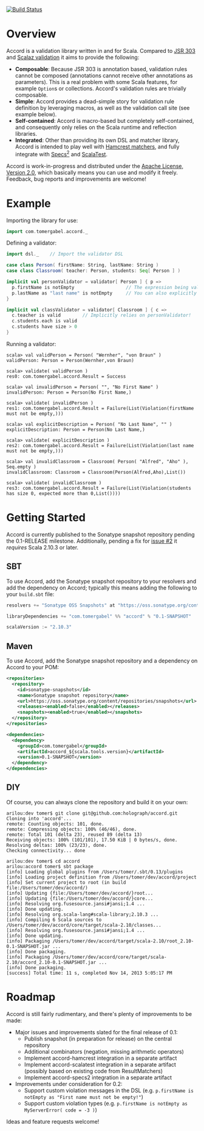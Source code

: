 [![Build Status](https://travis-ci.org/holograph/accord.png)](https://travis-ci.org/holograph/accord)

Overview
========

Accord is a validation library written in and for Scala. Compared to [JSR 303](http://jcp.org/en/jsr/detail?id=303) and [Scalaz validation](https://github.com/scalaz/scalaz/blob/scalaz-seven/core/src/main/scala/scalaz/Validation.scala) it aims to provide the following:

* __Composable__: Because JSR 303 is annotation based, validation rules cannot be composed (annotations cannot receive other annotations as parameters). This is a real problem with some Scala features, for example `Option`s or collections. Accord's validation rules are trivially composable.
* __Simple__: Accord provides a dead-simple story for validation rule definition by leveraging macros, as well as the validation call site (see example below).
* __Self-contained__: Accord is macro-based but completely self-contained, and consequently only relies on the Scala runtime and reflection libraries.
* __Integrated__: Other than providing its own DSL and matcher library, Accord is intended to play well with [Hamcrest matchers](https://github.com/hamcrest/JavaHamcrest), and fully integrate with [Specs<sup>2</sup>](http://etorreborre.github.io/specs2/) and [ScalaTest](http://www.scalatest.org/).

Accord is work-in-progress and distributed under the [Apache License, Version 2.0](http://www.apache.org/licenses/LICENSE-2.0), which basically means you can use and modify it freely. Feedback, bug reports and improvements are welcome!

Example
=======

Importing the library for use:

```scala
import com.tomergabel.accord._
```

Defining a validator:

```scala
import dsl._    // Import the validator DSL

case class Person( firstName: String, lastName: String )
case class Classroom( teacher: Person, students: Seq[ Person ] )

implicit val personValidator = validator[ Person ] { p =>
  p.firstName is notEmpty                   // The expression being validated is resolved automatically, see below
  p.lastName as "last name" is notEmpty     // You can also explicitly describe the expression being validated
}

implicit val classValidator = validator[ Classroom ] { c =>
  c.teacher is valid        // Implicitly relies on personValidator!
  c.students.each is valid
  c.students have size > 0
}
```


Running a validator:

```
scala> val validPerson = Person( "Wernher", "von Braun" )
validPerson: Person = Person(Wernher,von Braun)

scala> validate( validPerson )
res0: com.tomergabel.accord.Result = Success

scala> val invalidPerson = Person( "", "No First Name" )
invalidPerson: Person = Person(No First Name,)

scala> validate( invalidPerson )
res1: com.tomergabel.accord.Result = Failure(List(Violation(firstName must not be empty,)))

scala> val explicitDescription = Person( "No Last Name", "" )
explicitDescription: Person = Person(No Last Name,)

scala> validate( explicitDescription )
res2: com.tomergabel.accord.Result = Failure(List(Violation(last name must not be empty,)))

scala> val invalidClassroom = Classroom( Person( "Alfred", "Aho" ), Seq.empty )
invalidClassroom: Classroom = Classroom(Person(Alfred,Aho),List())

scala> validate( invalidClassroom )
res3: com.tomergabel.accord.Result = Failure(List(Violation(students has size 0, expected more than 0,List())))
```

Getting Started
===============

Accord is currently published to the Sonatype snapshot repository pending the 0.1-RELEASE milestone. Additionally, pending a fix for [issue #2](../../issues/2) it _requires_ Scala 2.10.3 or later.

SBT
---

To use Accord, add the Sonatype snapshot repository to your resolvers and add the dependency on Accord; typically this means adding the following to your `build.sbt` file:

```scala
resolvers += "Sonatype OSS Snapshots" at "https://oss.sonatype.org/content/repositories/snapshots"

libraryDependencies += "com.tomergabel" %% "accord" % "0.1-SNAPSHOT"

scalaVersion := "2.10.3"
```

Maven
-----

To use Accord, add the Sonatype snapshot repository and a dependency on Accord to your POM:

```xml
<repositories>
  <repository>
    <id>sonatype-snapshots</id>
    <name>Sonatype snapshot repository</name>
    <url>https://oss.sonatype.org/content/repositories/snapshots</url>
    <releases><enabled>false</enabled></releases>
    <snapshots><enabled>true</enabled></snapshots>
  </repository>
</repositories>

<dependencies>
  <dependency>
    <groupId>com.tomergabel</groupId>
    <artifactId>accord_${scala.tools.version}</artifactId>
    <version>0.1-SNAPSHOT</version>
  </dependency>
</dependencies>
```

DIY
---

Of course, you can always clone the repository and build it on your own:

```
arilou:dev tomer$ git clone git@github.com:holograph/accord.git
Cloning into 'accord'...
remote: Counting objects: 101, done.
remote: Compressing objects: 100% (46/46), done.
remote: Total 101 (delta 23), reused 89 (delta 13)
Receiving objects: 100% (101/101), 17.50 KiB | 0 bytes/s, done.
Resolving deltas: 100% (23/23), done.
Checking connectivity... done

arilou:dev tomer$ cd accord
arilou:accord tomer$ sbt package
[info] Loading global plugins from /Users/tomer/.sbt/0.13/plugins
[info] Loading project definition from /Users/tomer/dev/accord/project
[info] Set current project to root (in build file:/Users/tomer/dev/accord/)
[info] Updating {file:/Users/tomer/dev/accord/}root...
[info] Updating {file:/Users/tomer/dev/accord/}core...
[info] Resolving org.fusesource.jansi#jansi;1.4 ...
[info] Done updating.
[info] Resolving org.scala-lang#scala-library;2.10.3 ...
[info] Compiling 6 Scala sources to /Users/tomer/dev/accord/core/target/scala-2.10/classes...
[info] Resolving org.fusesource.jansi#jansi;1.4 ...
[info] Done updating.
[info] Packaging /Users/tomer/dev/accord/target/scala-2.10/root_2.10-0.1-SNAPSHOT.jar ...
[info] Done packaging.
[info] Packaging /Users/tomer/dev/accord/core/target/scala-2.10/accord_2.10-0.1-SNAPSHOT.jar ...
[info] Done packaging.
[success] Total time: 11 s, completed Nov 14, 2013 5:05:17 PM
```

Roadmap
=======

Accord is still fairly rudimentary, and there's plenty of improvements to be made:

* Major issues and improvements slated for the final release of 0.1:
    * Publish snapshot (in preparation for release) on the central repository
    * Additional combinators (negation, missing arithmetic operators)
    * Implement accord-hamcrest integration in a separate artifact
    * Implement accord-scalatest integration in a separate artifact (possibly based on existing code from ResultMatchers)
    * Implement accord-specs2 integration in a separate artifact
* Improvements under consideration for 0.2:
    * Support custom violation messages in the DSL (e.g. `p.firstName is notEmpty as "First name must not be empty!"`)
    * Support custom violation types (e.g. `p.firstName is notEmpty as MyServerError( code = -3 )`)

Ideas and feature requests welcome!

